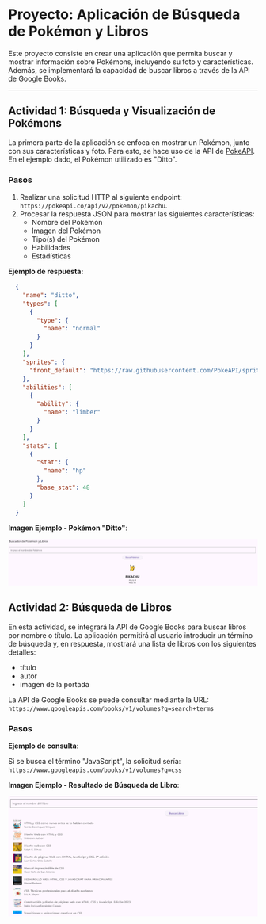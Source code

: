 
# Proyecto: Aplicación de Búsqueda de Pokémon y Libros

Este proyecto consiste en crear una aplicación que permita buscar y mostrar información sobre Pokémons, incluyendo su foto y características. Además, se implementará la capacidad de buscar libros a través de la API de Google Books.

---

## Actividad 1: Búsqueda y Visualización de Pokémons

La primera parte de la aplicación se enfoca en mostrar un Pokémon, junto con sus características y foto. Para esto, se hace uso de la API de [PokeAPI](https://pokeapi.co/). En el ejemplo dado, el Pokémon utilizado es "Ditto".

### Pasos

1. Realizar una solicitud HTTP al siguiente endpoint: `https://pokeapi.co/api/v2/pokemon/pikachu`.
2. Procesar la respuesta JSON para mostrar las siguientes características:
   - Nombre del Pokémon
   - Imagen del Pokémon
   - Tipo(s) del Pokémon
   - Habilidades
   - Estadísticas

**Ejemplo de respuesta:**

```json
  {
    "name": "ditto",
    "types": [
      {
        "type": {
          "name": "normal"
        }
      }
    ],
    "sprites": {
      "front_default": "https://raw.githubusercontent.com/PokeAPI/sprites/master/sprites/pokemon/132.png"
    },
    "abilities": [
      {
        "ability": {
          "name": "limber"
        }
      }
    ],
    "stats": [
      {
        "stat": {
          "name": "hp"
        },
        "base_stat": 48
      }
    ]
  }
```

**Imagen Ejemplo - Pokémon "Ditto"**:

![Pokemon](./picture/poke.png)

## Actividad 2: Búsqueda de Libros

En esta actividad, se integrará la API de Google Books para buscar libros por nombre o título. La aplicación permitirá al usuario introducir un término de búsqueda y, en respuesta, mostrará una lista de libros con los siguientes detalles:

- título
- autor
- imagen de la portada

La API de Google Books se puede consultar mediante la URL: `https://www.googleapis.com/books/v1/volumes?q=search+terms`

### Pasos

**Ejemplo de consulta**:

Si se busca el término "JavaScript", la solicitud sería: `https://www.googleapis.com/books/v1/volumes?q=css`

**Imagen Ejemplo - Resultado de Búsqueda de Libro**:

![Libros](./picture/libro.png)
